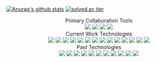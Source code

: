 [![Anurag's github stats](https://github-readme-stats-sigma-five.vercel.app/api?username=modec28&show_icons=true&theme=gotham&count_private=true)](https://github.com/modec28/github-readme-stats)
[![solved.ac tier](http://mazassumnida.wtf/api/v2/generate_badge?boj=ygkim)](https://solved.ac/ygkim)

<div align=center>
  <div>
    Primary Collaboration Tools
  </div>
  <img src="https://img.shields.io/badge/Jira-8C8C8C?style=flat-square&logo=Jira&logoColor=white"/></a>
  <img src="https://img.shields.io/badge/Confluence-8C8C8C?style=flat-square&logo=Confluence&logoColor=white"/></a>
  <img src="https://img.shields.io/badge/Slack-8C8C8C?style=flat-square&logo=Slack&logoColor=white"/></a>
  <img src="https://img.shields.io/badge/Figma-8C8C8C?style=flat-square&logo=Figma&logoColor=white"/></a>
  <div>
    Current Work Technologies
  <div>
  <img src="https://img.shields.io/badge/Python-000000?style=flat-square&logo=Python&logoColor=white"/></a>
  <img src="https://img.shields.io/badge/FastAPI-3776AB?style=flat-square&logo=FastAPI&logoColor=white"/></a>
  <img src="https://img.shields.io/badge/Lambda-680094?style=flat-square&logo=AWS Lambda&logoColor=white"/></a>
  <img src="https://img.shields.io/badge/PostgreSQL-680094?style=flat-square&logo=PostgreSQL&logoColor=white"/></a>
  <img src="https://img.shields.io/badge/Redis-680094?style=flat-square&logo=Redis&logoColor=white"/></a>
  <img src="https://img.shields.io/badge/S3-680094?style=flat-square&logo=Amazon S3&logoColor=white"/></a>
  <img src="https://img.shields.io/badge/Kubernetes-680094?style=flat-square&logo=Kubernetes&logoColor=white"/></a>
  <img src="https://img.shields.io/badge/Kafka-680094?style=flat-square&logo=Apache Kafka&logoColor=white"/></a>
  <img src="https://img.shields.io/badge/SQS-680094?style=flat-square&logo=Amazon SQS&logoColor=white"/></a>
  <img src="https://img.shields.io/badge/ECS-680094?style=flat-square&logo=Amazon ECS&logoColor=white"/></a>
  <img src="https://img.shields.io/badge/Vercel-8C8C8C?style=flat-square&logo=Vercel&logoColor=white"/></a>
  <img src="https://img.shields.io/badge/Firebase-8C8C8C?style=flat-square&logo=Firebase&logoColor=white"/></a>
  <img src="https://img.shields.io/badge/Jenkins-8C8C8C?style=flat-square&logo=Jenkins&logoColor=white"/></a>
  <img src="https://img.shields.io/badge/GitAction-8C8C8C?style=flat-square&logo=GitHub Actions&logoColor=white"/></a>
  <div>
    Past Technologies
  <div>
  <img src="https://img.shields.io/badge/Java-000000?style=flat-square&logo=OpenJDK&logoColor=white"/></a>
  <img src="https://img.shields.io/badge/Typescript-000000?style=flat-square&logo=TypeScript&logoColor=white"/></a>
  <img src="https://img.shields.io/badge/Tailwindcss-000000?style=flat-square&logo=Tailwind CSS&logoColor=white"/></a>
  <img src="https://img.shields.io/badge/Django-3776AB?style=flat-square&logo=Django&logoColor=white"/></a>
  <img src="https://img.shields.io/badge/Springboot-3776AB?style=flat-square&logo=Spring Boot&logoColor=white"/></a>
  <img src="https://img.shields.io/badge/RabbitMQ-680094?style=flat-square&logo=RabbitMQ&logoColor=white"/></a>
  <img src="https://img.shields.io/badge/Celery-680094?style=flat-square&logo=Celery&logoColor=white"/></a>
  <img src="https://img.shields.io/badge/MySQL-680094?style=flat-square&logo=MySQL&logoColor=white"/></a>
  <img src="https://img.shields.io/badge/DockerCompose-680094?style=flat-square&logo=Docker&logoColor=white"/></a>
  <img src="https://img.shields.io/badge/React-4E8975?style=flat-square&logo=React&logoColor=white"/></a>
  <img src="https://img.shields.io/badge/Next.js-4E8975?style=flat-square&logo=Next.js&logoColor=white"/></a>
</div>
